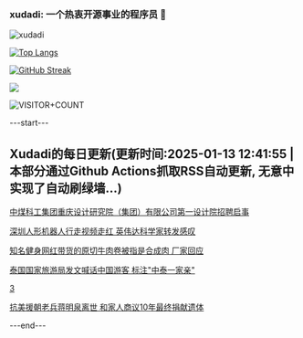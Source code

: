 ### xudadi: 一个热衷开源事业的程序员 👋

![xudadi](https://github-readme-stats-git-masterorgs-github-readme-stats-team.vercel.app/api?username=xudadi)

[![Top Langs](https://github-readme-stats.vercel.app/api/top-langs/?username=xudadi)](https://github.com/anuraghazra/github-readme-stats)

[![GitHub Streak](https://streak-stats.demolab.com?user=xudadi&locale=zh_Hans)](https://git.io/streak-stats)

![](https://raw.githubusercontent.com/xudadi/xudadi/main/assets/github-contribution-grid-snake.svg)

![VISITOR+COUNT](https://komarev.com/ghpvc/?username=xudadi&label=VISITOR+COUNT)


---start---

## Xudadi的每日更新(更新时间:2025-01-13 12:41:55 | 本部分通过Github Actions抓取RSS自动更新, 无意中实现了自动刷绿墙...)

[中煤科工集团重庆设计研究院（集团）有限公司第一设计院招聘启事](https://www.gongkaoleida.com/article/2262656)

[深圳人形机器人行走视频走红 英伟达科学家转发感叹](https://m.163.com/news/article/JLNGCIOP05198CJN.html)

[知名健身网红带货的原切牛肉卷被指是合成肉 厂家回应](https://m.163.com/news/article/JLO0H3BS0514R9P4.html)

[泰国国家旅游局发文喊话中国游客 标注"中泰一家亲"](https://m.163.com/news/article/JLP018C70514R9OJ.html)

[3](https://m.163.com/touch/news/sub/domestic)

[抗美援朝老兵蒋明泉离世 和家人商议10年最终捐献遗体](https://m.163.com/news/article/JLN6NNQB0514R9OJ.html)

---end---
